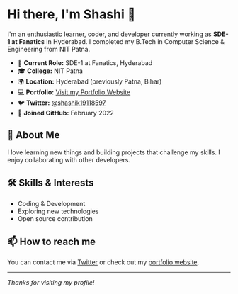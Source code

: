 # Hi there, I'm Shashi 👋

I'm an enthusiastic learner, coder, and developer currently working as **SDE-1 at Fanatics** in Hyderabad. I completed my B.Tech in Computer Science & Engineering from NIT Patna.

- 💼 **Current Role:** SDE-1 at Fanatics, Hyderabad
- 🎓 **College:** NIT Patna
- 🌍 **Location:** Hyderabad (previously Patna, Bihar)
- 💻 **Portfolio:** [Visit my Portfolio Website](https://shashi-127.github.io/Portfolio_website/)
- 🐦 **Twitter:** [@shashik19118597](https://twitter.com/shashik19118597)
- 📅 **Joined GitHub:** February 2022

## 🚀 About Me

I love learning new things and building projects that challenge my skills. I enjoy collaborating with other developers.

## 🛠️ Skills & Interests

- Coding & Development
- Exploring new technologies
- Open source contribution


<!-- Optionally, you can add a GitHub stats card here using a service like github-readme-stats -->

## 📫 How to reach me

You can contact me via [Twitter](https://twitter.com/shashik19118597) or check out my [portfolio website](https://shashi-127.github.io/Portfolio_website/).

---

*Thanks for visiting my profile!*
